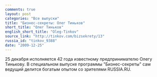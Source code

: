```yaml
---
comments: true
layout: post
categories: "Все выпуски"
title: "Бизнес-секреты: Олег Тиньков"
short_title: "Олег Тиньков"
english_short_title: "Oleg-Tinkov"
source_link: "http://tinkov.com/bizsekrety/13"
russia_id: "tinkov_9388"
date: "2009-12-25"
---
```

25 декабря исполняется 42 года известному предпринимателю Олегу Тинькову. В специальном выпуске программы "Бизнес-секреты" сам ведущий делится богатым опытом со зрителями RUSSIA.RU.

